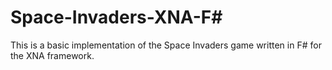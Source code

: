 # Space-Invaders-XNA-F#
This is a basic implementation of the Space Invaders game written in F# for the XNA framework.
